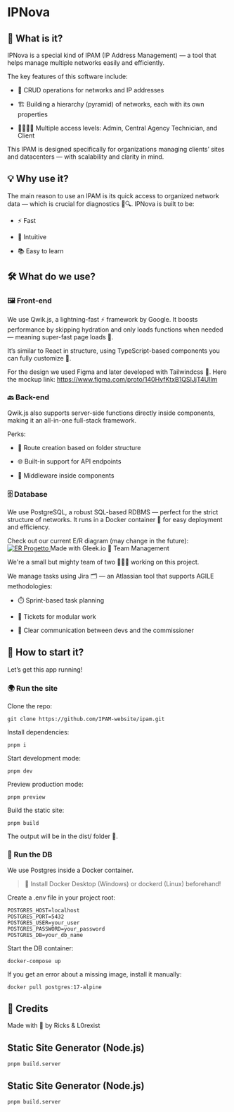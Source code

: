 # IPNova
## 🧐 What is it?

IPNova is a special kind of IPAM (IP Address Management) — a tool that helps manage multiple networks easily and efficiently.

The key features of this software include:

+ 🔄 CRUD operations for networks and IP addresses

+ 🏗️ Building a hierarchy (pyramid) of networks, each with its own properties

+ 👨‍💼👩‍💼 Multiple access levels: Admin, Central Agency Technician, and Client

This IPAM is designed specifically for organizations managing clients’ sites and datacenters — with scalability and clarity in mind.

## 💡 Why use it?

The main reason to use an IPAM is its quick access to organized network data — which is crucial for diagnostics 🧠🔍.
IPNova is built to be:

+ ⚡ Fast

+ 🧭 Intuitive

+ 📚 Easy to learn

## 🛠️ What do we use?

### 🖼️ Front-end

We use Qwik.js, a lightning-fast ⚡ framework by Google.
It boosts performance by skipping hydration and only loads functions when needed — meaning super-fast page loads 🚀.

It’s similar to React in structure, using TypeScript-based components you can fully customize 🧩.

For the design we used Figma and later developed with Tailwindcss 🎨.
Here the mockup link: https://www.figma.com/proto/140HyfKtxB1QSIJjT4UIlm

### 🔙 Back-end

Qwik.js also supports server-side functions directly inside components, making it an all-in-one full-stack framework.

Perks:

+ 🧬 Route creation based on folder structure

+ 🌐 Built-in support for API endpoints

+ 🧱 Middleware inside components

### 🗄️ Database

We use PostgreSQL, a robust SQL-based RDBMS — perfect for the strict structure of networks.
It runs in a Docker container 🐳 for easy deployment and efficiency.

Check out our current E/R diagram (may change in the future):
<a href="https://app.gleek.io/diagrams/yI5le9oWea5QbPatlvAIKg" target="_blank"> <img src="https://sketchertest.blob.core.windows.net/previewimages/yI5le9oWea5QbPatlvAIKg.png" alt="ER Progetto" title="ER Progetto" /> </a>
Made with Gleek.io
🤝 Team Management

We're a small but mighty team of two 💪👨‍💻 working on this project.

We manage tasks using Jira 🗂️ — an Atlassian tool that supports AGILE methodologies:

+ ⏱️ Sprint-based task planning

+ 🎫 Tickets for modular work

+ 👥 Clear communication between devs and the commissioner

## 🚀 How to start it?

Let’s get this app running!
### 🌍 Run the site

Clone the repo:
```shell
git clone https://github.com/IPAM-website/ipam.git
```

Install dependencies:
```shell
pnpm i
```
Start development mode:
```shell
pnpm dev
```
Preview production mode:
```shell
pnpm preview
```
Build the static site:
```shell
pnpm build
```
The output will be in the dist/ folder 📁.

### 🐘 Run the DB

We use Postgres inside a Docker container.
>🔧 Install Docker Desktop (Windows) or dockerd (Linux) beforehand!

Create a .env file in your project root:
```env
POSTGRES_HOST=localhost
POSTGRES_PORT=5432
POSTGRES_USER=your_user
POSTGRES_PASSWORD=your_password
POSTGRES_DB=your_db_name
```
Start the DB container:
```shell
docker-compose up
```
If you get an error about a missing image, install it manually:
```shell
docker pull postgres:17-alpine
```
## 🙌 Credits

Made with 💙 by Ricks & L0rexist

## Static Site Generator (Node.js)

```shell
pnpm build.server
```

## Static Site Generator (Node.js)

```shell
pnpm build.server
```
